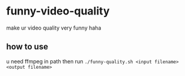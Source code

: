 # funny-video-quality
make ur video quality very funny haha

## how to use
u need ffmpeg in path 
then run 
```./funny-quality.sh <input filename> <output filename>```
